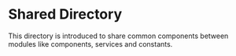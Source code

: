 Shared Directory
================

This directory is introduced to share common components between modules like components, services and constants.
